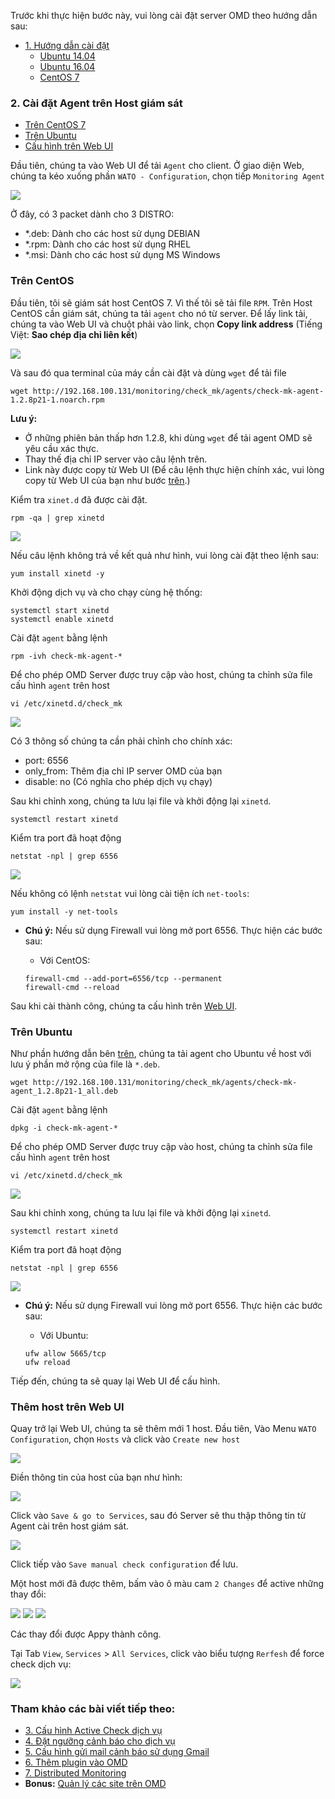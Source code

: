 Trước khi thực hiện bước này, vui lòng cài đặt server OMD theo hướng dẫn sau: 

- [1. Hướng dẫn cài đặt](../README.md#1)
	- [Ubuntu 14.04](1.3.Setup-OMD-U14.04.md)
	- [Ubuntu 16.04](1.2.Setup-OMD-U16.04.md)
	- [CentOS 7](1.1.Setup-OMD-CentOS7.md)
	
### 2. Cài đặt Agent trên Host giám sát

- [Trên CentOS 7](#1)
- [Trên Ubuntu](#2)
- [Cấu hình trên Web UI](#3)

Đầu tiên, chúng ta vào Web UI để tải `Agent` cho client. Ở giao diện Web, chúng ta kéo xuống phần `WATO - Configuration`, chọn tiếp `Monitoring Agent`

<img src="../images/9.agent1-1.png" />

Ở đây, có 3 packet dành cho 3 DISTRO:

- *.deb: Dành cho các host sử dụng DEBIAN
- *.rpm: Dành cho các host sử dụng RHEL
- *.msi: Dành cho các host sử dụng MS Windows



<a name="1" ></a>
### Trên CentOS

Đầu tiên, tôi sẽ giám sát host CentOS 7. Vì thế tôi sẽ tải file `RPM`. Trên Host CentOS cần giám sát, chúng ta tải `agent` cho nó từ server. Để lấy link tải, chúng ta vào Web UI và chuột phải vào link, chọn **Copy link address** (Tiếng Việt: **Sao chép địa chỉ liên kết**)

<a name="copylink" ></a>
<img src="../images/9.agent1-2.png" />

Và sau đó qua terminal của máy cần cài đặt và dùng `wget` để tải file

```
wget http://192.168.100.131/monitoring/check_mk/agents/check-mk-agent-1.2.8p21-1.noarch.rpm
```

**Lưu ý:** 
- Ở những phiên bản thấp hơn 1.2.8, khi dùng `wget` để tải agent OMD sẽ yêu cầu xác thực.
- Thay thế địa chỉ IP server vào câu lệnh trên.
- Link này được copy từ Web UI (Để câu lệnh thực hiện chính xác, vui lòng copy từ Web UI của bạn như bước [trên](#copylink).)

Kiểm tra `xinet.d` đã được cài đặt.

```
rpm -qa | grep xinetd
```

<img src="../images/9.xinet.png" />

Nếu câu lệnh không trả về kết quả như hình, vui lòng cài đặt theo lệnh sau:

```
yum install xinetd -y
```

Khởi động dịch vụ và cho chạy cùng hệ thống:

```
systemctl start xinetd
systemctl enable xinetd
```

Cài đặt `agent` bằng lệnh

```
rpm -ivh check-mk-agent-*
```

Để cho phép OMD Server được truy cập vào host, chúng ta chỉnh sửa file cấu hình `agent` trên host

```
vi /etc/xinetd.d/check_mk
```

<img src="../images/9.agent3.png" />

Có 3 thông số chúng ta cần phải chỉnh cho chính xác:

- port: 6556
- only_from: Thêm địa chỉ IP server OMD của bạn
- disable: no (Có nghĩa cho phép dịch vụ chạy)

Sau khi chỉnh xong, chúng ta lưu lại file và khởi động lại `xinetd`.

```
systemctl restart xinetd
```

Kiểm tra port đã hoạt động

```
netstat -npl | grep 6556
```

<img src="../images/9.agent4.png" />

Nếu không có lệnh `netstat` vui lòng cài tiện ích `net-tools`:

```
yum install -y net-tools
```

- **Chú ý:** Nếu sử dụng Firewall vui lòng mở port 6556. Thực hiện các bước sau:

	- Với CentOS:
	
	```
	firewall-cmd --add-port=6556/tcp --permanent
	firewall-cmd --reload
	```

Sau khi cài thành công, chúng ta cấu hình trên [Web UI](#3).

<a name="2" ></a>
### Trên Ubuntu

Như phần hướng dẫn bên [trên](#1), chúng ta tải agent cho Ubuntu về host với lưu ý phần mở rộng của file là `*.deb`.

```
wget http://192.168.100.131/monitoring/check_mk/agents/check-mk-agent_1.2.8p21-1_all.deb
```

Cài đặt `agent` bằng lệnh

```
dpkg -i check-mk-agent-*
```

Để cho phép OMD Server được truy cập vào host, chúng ta chỉnh sửa file cấu hình `agent` trên host

```
vi /etc/xinetd.d/check_mk
```

<img src="../images/9.agent3.png" />

Sau khi chỉnh xong, chúng ta lưu lại file và khởi động lại `xinetd`.

```
systemctl restart xinetd
```

Kiểm tra port đã hoạt động

```
netstat -npl | grep 6556
```

<img src="../images/9.agent4.png" />

- **Chú ý:** Nếu sử dụng Firewall vui lòng mở port 6556. Thực hiện các bước sau:

	- Với Ubuntu:
	
	```
	ufw allow 5665/tcp
	ufw reload
	```

Tiếp đến, chúng ta sẽ quay lại Web UI để cấu hình.

<a name="3" ></a>
### Thêm host trên Web UI

Quay trở lại Web UI, chúng ta sẽ thêm mới 1 host. Đầu tiên, Vào Menu `WATO Configuration`, chọn `Hosts` và click vào `Create new host`

<img src="../images/10.host1.png" />

Điền thông tin của host của bạn như hình:

<img src="../images/10.host2.png" />

Click vào `Save & go to Services`, sau đó Server sẽ thu thập thông tin từ Agent cài trên host giám sát.

<img src="../images/10.host3.png" />

Click tiếp vào `Save manual check configuration` để lưu.

Một host mới đã được thêm, bấm vào ô màu cam `2 Changes` để active những thay đổi:

<img src="../images/10.host4.png" />
 
<img src="../images/10.host5.png" />

<img src="../images/10.host6.png" />

Các thay đổi được Appy thành công.

Tại Tab `View`, `Services` > `All Services`, click vào biểu tượng `Rerfesh` để force check dịch vụ:

<img src="../images/10.host7.png" />

### Tham khảo các bài viết tiếp theo:

- [3. Cấu hình Active Check dịch vụ](3.Active-check.md)
- [4. Đặt ngưỡng cảnh báo cho dịch vụ](4.Set-threshold.md)
- [5. Cấu hình gửi mail cảnh báo sử dụng Gmail](5.Send-Noitify.md)
- [6. Thêm plugin vào OMD](6.Add-plugins.md)
- [7. Distributed Monitoring](7.Distributed.md)
- **Bonus:** [Quản lý các site trên OMD](Management-OMD.md)